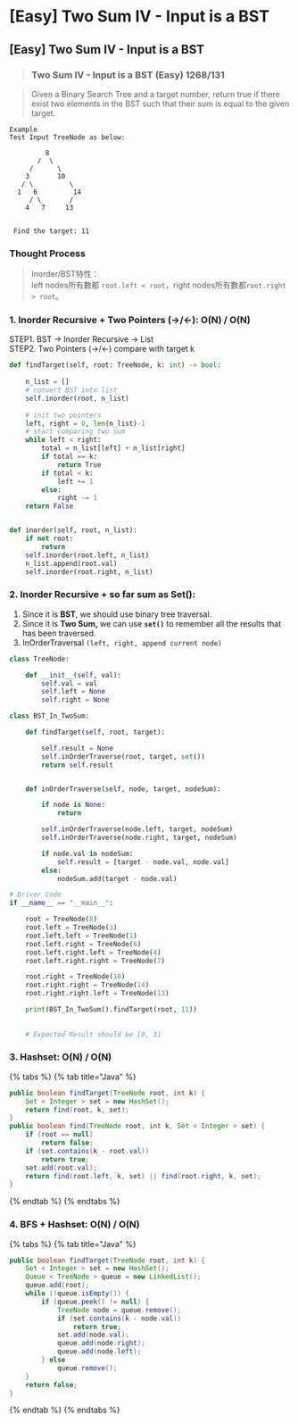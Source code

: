 # \[Easy\] Two Sum IV - Input is a BST

## \[Easy\] Two Sum IV - Input is a BST  

> ### Two Sum IV - Input is a BST   \(Easy\) 1268/131

> Given a Binary Search Tree and a target number, return true if there exist two elements in the BST such that their sum is equal to the given target.

```text
Example
Test Input TreeNode as below:
 
         8
       /  \
     /      \
    3       10
   / \         \  
  1   6         14
     / \       /
    4   7     13  
    
    
 Find the target: 11
```

### Thought Process 

> Inorder/BST特性：  
> left nodes所有數都 `root.left < root`，right nodes所有數都`root.right > root`。

### 1. Inorder Recursive + Two Pointers \(-&gt;/&lt;-\):   O\(N\) / O\(N\)

STEP1. BST -&gt; Inorder Recursive -&gt; List  
STEP2. Two Pointers \(-&gt;/&lt;-\) compare with target k

```python
def findTarget(self, root: TreeNode, k: int) -> bool:
    
    n_list = []
    # convert BST into list
    self.inorder(root, n_list)
    
    # init two pointers
    left, right = 0, len(n_list)-1
    # start comparing two sum
    while left < right:
        total = n_list[left] + n_list[right]
        if total == k:
            return True
        if total < k:
            left += 1
        else:
            right -= 1
    return False


def inorder(self, root, n_list):
    if not root:
        return
    self.inorder(root.left, n_list)
    n_list.append(root.val)
    self.inorder(root.right, n_list)
```

### 2. Inorder Recursive + so far sum as Set\(\):

1. Since it is **BST**, we should use binary tree traversal.  
2. Since it is **Two Sum,** we can use **`set()`** to remember all the results that has been traversed. 
3. InOrderTraversal `(left, right, append current node)`

```python
class TreeNode:

	def __init__(self, val):
		self.val = val
		self.left = None
		self.right = None 

class BST_In_TwoSum:

	def findTarget(self, root, target):

		self.result = None
		self.inOrderTraverse(root, target, set())
		return self.result


	def inOrderTraverse(self, node, target, nodeSum):

		if node is None:
			return

		self.inOrderTraverse(node.left, target, nodeSum)
		self.inOrderTraverse(node.right, target, nodeSum)

		if node.val in nodeSum:
			self.result = [target - node.val, node.val]
		else:
			nodeSum.add(target - node.val)

# Driver Code 
if __name__ == "__main__": 

	root = TreeNode(8)
	root.left = TreeNode(3)
	root.left.left = TreeNode(1)
	root.left.right = TreeNode(6)
	root.left.right.left = TreeNode(4)
	root.left.right.right = TreeNode(7)

	root.right = TreeNode(10)
	root.right.right = TreeNode(14)
	root.right.right.left = TreeNode(13)

	print(BST_In_TwoSum().findTarget(root, 11))
	
	
	# Expected Result should be [8, 3]
```

### 3. Hashset:   O\(N\) / O\(N\)

{% tabs %}
{% tab title="Java" %}
```java
public boolean findTarget(TreeNode root, int k) {
    Set < Integer > set = new HashSet();
    return find(root, k, set);
}
public boolean find(TreeNode root, int k, Set < Integer > set) {
    if (root == null)
        return false;
    if (set.contains(k - root.val))
        return true;
    set.add(root.val);
    return find(root.left, k, set) || find(root.right, k, set);
}
```
{% endtab %}
{% endtabs %}

### 4. BFS + Hashset:    O\(N\) / O\(N\) 

{% tabs %}
{% tab title="Java" %}
```java
public boolean findTarget(TreeNode root, int k) {
    Set < Integer > set = new HashSet();
    Queue < TreeNode > queue = new LinkedList();
    queue.add(root);
    while (!queue.isEmpty()) {
        if (queue.peek() != null) {
            TreeNode node = queue.remove();
            if (set.contains(k - node.val))
                return true;
            set.add(node.val);
            queue.add(node.right);
            queue.add(node.left);
        } else
            queue.remove();
    }
    return false;
}

```
{% endtab %}
{% endtabs %}

